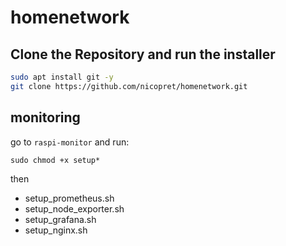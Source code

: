 # homenetwork

## Clone the Repository and run the installer

```bash
sudo apt install git -y
git clone https://github.com/nicopret/homenetwork.git
```

## monitoring

go to `raspi-monitor` and run:

`sudo chmod +x setup*`

then

- setup_prometheus.sh
- setup_node_exporter.sh
- setup_grafana.sh
- setup_nginx.sh

